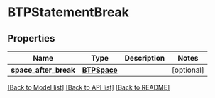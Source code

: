 # BTPStatementBreak

## Properties
Name | Type | Description | Notes
------------ | ------------- | ------------- | -------------
**space_after_break** | [**BTPSpace**](BTPSpace.md) |  | [optional] 

[[Back to Model list]](../README.md#documentation-for-models) [[Back to API list]](../README.md#documentation-for-api-endpoints) [[Back to README]](../README.md)


